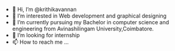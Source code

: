 - 👋 Hi, I’m @krithikavannan
- 👀 I’m interested in Web development and graphical designing
- 🌱 I’m currently pursuing my Bachelor in computer science and engineering from Avinashilingam University,Coimbatore. 
- 💞️ I’m looking for internship
- 📫 How to reach me ...

<!---
krithikavannan/krithikavannan is a ✨ special ✨ repository because its `README.md` (this file) appears on your GitHub profile.
You can click the Preview link to take a look at your changes.
--->
